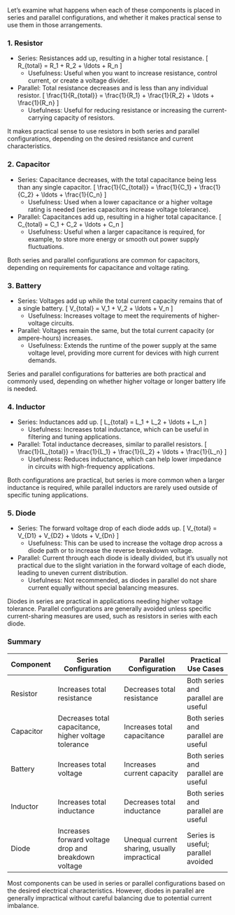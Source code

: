 Let’s examine what happens when each of these components is placed in series and parallel configurations, and whether it makes practical sense to use them in those arrangements.

### 1. Resistor
   - Series: Resistances add up, resulting in a higher total resistance.
     \[
     R_{total} = R_1 + R_2 + \ldots + R_n
     \]
     - Usefulness: Useful when you want to increase resistance, control current, or create a voltage divider.
   - Parallel: Total resistance decreases and is less than any individual resistor.
     \[
     \frac{1}{R_{total}} = \frac{1}{R_1} + \frac{1}{R_2} + \ldots + \frac{1}{R_n}
     \]
     - Usefulness: Useful for reducing resistance or increasing the current-carrying capacity of resistors.

It makes practical sense to use resistors in both series and parallel configurations, depending on the desired resistance and current characteristics.

### 2. Capacitor

   - Series: Capacitance decreases, with the total capacitance being less than any single capacitor.
     \[
     \frac{1}{C_{total}} = \frac{1}{C_1} + \frac{1}{C_2} + \ldots + \frac{1}{C_n}
     \]
     - Usefulness: Used when a lower capacitance or a higher voltage rating is needed (series capacitors increase voltage tolerance).
   - Parallel: Capacitances add up, resulting in a higher total capacitance.
     \[
     C_{total} = C_1 + C_2 + \ldots + C_n
     \]
     - Usefulness: Useful when a larger capacitance is required, for example, to store more energy or smooth out power supply fluctuations.

Both series and parallel configurations are common for capacitors, depending on requirements for capacitance and voltage rating.

### 3. Battery

   - Series: Voltages add up while the total current capacity remains that of a single battery.
     \[
     V_{total} = V_1 + V_2 + \ldots + V_n
     \]
     - Usefulness: Increases voltage to meet the requirements of higher-voltage circuits.
   - Parallel: Voltages remain the same, but the total current capacity (or ampere-hours) increases.
     - Usefulness: Extends the runtime of the power supply at the same voltage level, providing more current for devices with high current demands.

Series and parallel configurations for batteries are both practical and commonly used, depending on whether higher voltage or longer battery life is needed.

### 4. Inductor

   - Series: Inductances add up.
     \[
     L_{total} = L_1 + L_2 + \ldots + L_n
     \]
     - Usefulness: Increases total inductance, which can be useful in filtering and tuning applications.
   - Parallel: Total inductance decreases, similar to parallel resistors.
     \[
     \frac{1}{L_{total}} = \frac{1}{L_1} + \frac{1}{L_2} + \ldots + \frac{1}{L_n}
     \]
     - Usefulness: Reduces inductance, which can help lower impedance in circuits with high-frequency applications.

Both configurations are practical, but series is more common when a larger inductance is required, while parallel inductors are rarely used outside of specific tuning applications.

### 5. Diode

   - Series: The forward voltage drop of each diode adds up.
     \[
     V_{total} = V_{D1} + V_{D2} + \ldots + V_{Dn}
     \]
     - Usefulness: This can be used to increase the voltage drop across a diode path or to increase the reverse breakdown voltage.
   - Parallel: Current through each diode is ideally divided, but it’s usually not practical due to the slight variation in the forward voltage of each diode, leading to uneven current distribution.
     - Usefulness: Not recommended, as diodes in parallel do not share current equally without special balancing measures.

Diodes in series are practical in applications needing higher voltage tolerance. Parallel configurations are generally avoided unless specific current-sharing measures are used, such as resistors in series with each diode.

### Summary

| Component   | Series Configuration                      | Parallel Configuration                     | Practical Use Cases                |
|-------------|------------------------------------------|-------------------------------------------|------------------------------------|
| Resistor | Increases total resistance               | Decreases total resistance                | Both series and parallel are useful |
| Capacitor| Decreases total capacitance, higher voltage tolerance | Increases total capacitance             | Both series and parallel are useful |
| Battery  | Increases total voltage                  | Increases current capacity                | Both series and parallel are useful |
| Inductor | Increases total inductance               | Decreases total inductance                | Both series and parallel are useful |
| Diode    | Increases forward voltage drop and breakdown voltage | Unequal current sharing, usually impractical | Series is useful; parallel avoided |

Most components can be used in series or parallel configurations based on the desired electrical characteristics. However, diodes in parallel are generally impractical without careful balancing due to potential current imbalance.
